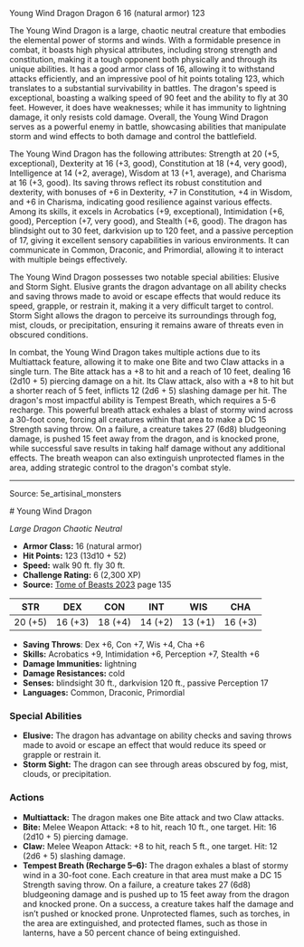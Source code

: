 <MonsterName/>Young Wind Dragon</MonsterName>
<CreatureType/>Dragon</CreatureType>
<CR/>6</CR>
<AC/>16 (natural armor)</AC>
<HP/>123</HP>
<summary>The Young Wind Dragon is a large, chaotic neutral creature that embodies the elemental power of storms and winds. With a formidable presence in combat, it boasts high physical attributes, including strong strength and constitution, making it a tough opponent both physically and through its unique abilities. It has a good armor class of 16, allowing it to withstand attacks efficiently, and an impressive pool of hit points totaling 123, which translates to a substantial survivability in battles. The dragon's speed is exceptional, boasting a walking speed of 90 feet and the ability to fly at 30 feet. However, it does have weaknesses; while it has immunity to lightning damage, it only resists cold damage. Overall, the Young Wind Dragon serves as a powerful enemy in battle, showcasing abilities that manipulate storm and wind effects to both damage and control the battlefield.</summary>

<detail>

The Young Wind Dragon has the following attributes: Strength at 20 (+5, exceptional), Dexterity at 16 (+3, good), Constitution at 18 (+4, very good), Intelligence at 14 (+2, average), Wisdom at 13 (+1, average), and Charisma at 16 (+3, good). Its saving throws reflect its robust constitution and dexterity, with bonuses of +6 in Dexterity, +7 in Constitution, +4 in Wisdom, and +6 in Charisma, indicating good resilience against various effects. Among its skills, it excels in Acrobatics (+9, exceptional), Intimidation (+6, good), Perception (+7, very good), and Stealth (+6, good). The dragon has blindsight out to 30 feet, darkvision up to 120 feet, and a passive perception of 17, giving it excellent sensory capabilities in various environments. It can communicate in Common, Draconic, and Primordial, allowing it to interact with multiple beings effectively.

The Young Wind Dragon possesses two notable special abilities: Elusive and Storm Sight. Elusive grants the dragon advantage on all ability checks and saving throws made to avoid or escape effects that would reduce its speed, grapple, or restrain it, making it a very difficult target to control. Storm Sight allows the dragon to perceive its surroundings through fog, mist, clouds, or precipitation, ensuring it remains aware of threats even in obscured conditions.

In combat, the Young Wind Dragon takes multiple actions due to its Multiattack feature, allowing it to make one Bite and two Claw attacks in a single turn. The Bite attack has a +8 to hit and a reach of 10 feet, dealing 16 (2d10 + 5) piercing damage on a hit. Its Claw attack, also with a +8 to hit but a shorter reach of 5 feet, inflicts 12 (2d6 + 5) slashing damage per hit. The dragon's most impactful ability is Tempest Breath, which requires a 5-6 recharge. This powerful breath attack exhales a blast of stormy wind across a 30-foot cone, forcing all creatures within that area to make a DC 15 Strength saving throw. On a failure, a creature takes 27 (6d8) bludgeoning damage, is pushed 15 feet away from the dragon, and is knocked prone, while successful save results in taking half damage without any additional effects. The breath weapon can also extinguish unprotected flames in the area, adding strategic control to the dragon's combat style.</detail>



---

Source: 5e_artisinal_monsters

<statblock>
# Young Wind Dragon

*Large* *Dragon* *Chaotic Neutral*

- **Armor Class:** 16 (natural armor)
- **Hit Points:** 123 (13d10 + 52)
- **Speed:** walk 90 ft. fly 30 ft.
- **Challenge Rating:** 6 (2,300 XP)
- **Source:** [Tome of Beasts 2023](https://koboldpress.com/kpstore/product/tome-of-beasts-1-2023-edition/) page 135

| STR | DEX | CON | INT | WIS | CHA |
| --- | --- | --- | --- | --- | --- |
| 20 (+5) | 16 (+3) | 18 (+4) | 14 (+2) | 13 (+1) | 16 (+3) |

- **Saving Throws**: Dex +6, Con +7, Wis +4, Cha +6
- **Skills:** Acrobatics +9, Intimidation +6, Perception +7, Stealth +6
- **Damage Immunities:** lightning
- **Damage Resistances:** cold
- **Senses:** blindsight 30 ft., darkvision 120 ft., passive Perception 17
- **Languages:** Common, Draconic, Primordial

### Special Abilities

- **Elusive:** The dragon has advantage on ability checks and saving throws made to avoid or escape an effect that would reduce its speed or grapple or restrain it.
- **Storm Sight:** The dragon can see through areas obscured by fog, mist, clouds, or precipitation.

### Actions

- **Multiattack:** The dragon makes one Bite attack and two Claw attacks.
- **Bite:** Melee Weapon Attack: +8 to hit, reach 10 ft., one target. Hit: 16 (2d10 + 5) piercing damage.
- **Claw:** Melee Weapon Attack: +8 to hit, reach 5 ft., one target. Hit: 12 (2d6 + 5) slashing damage.
- **Tempest Breath (Recharge 5–6):** The dragon exhales a blast of stormy wind in a 30-foot cone. Each creature in that area must make a DC 15 Strength saving throw. On a failure, a creature takes 27 (6d8) bludgeoning damage and is pushed up to 15 feet away from the dragon and knocked prone. On a success, a creature takes half the damage and isn’t pushed or knocked prone. Unprotected flames, such as torches, in the area are extinguished, and protected flames, such as those in lanterns, have a 50 percent chance of being extinguished.
</statblock>


